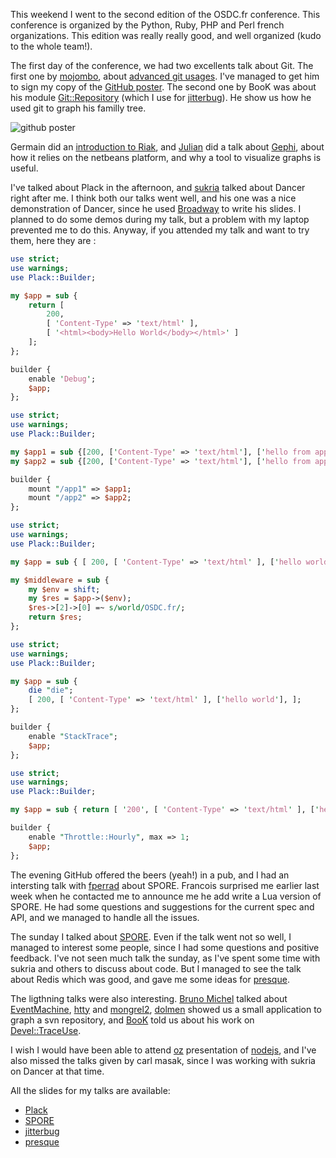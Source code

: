 This weekend I went to the second edition of the OSDC.fr conference. This conference is organized by the Python, Ruby, PHP and Perl french organizations. This edition was really really good, and well organized (kudo to the whole team!).

The first day of the conference, we had two excellents talk about Git. The first one by [mojombo](http://github.com/mojombo), about [advanced git usages](http://git-tips.heroku.com/#1). I've managed to get him to sign my copy of the [GitHub poster](http://lumberjaph.net/graph/2010/03/25/github-explorer.html). The second one by BooK was about his module [Git::Repository](http://search.cpan.org/perldoc?Git::Repository) (which I use for [jitterbug](http://github.com/franckcuny/jitterbug)). He show us how he used git to graph his familly tree.

<img src="/imgs/github-sig-small.webp" alt="github poster" />

Germain did an [introduction to Riak](http://www.slideshare.net/franckcuny/riak-a-file-system-for-internet), and [Julian](http://twitter.com/flngr) did a talk about [Gephi](http://gephi.org/), about how it relies on the netbeans platform, and why a tool to visualize graphs is useful.

I've talked about Plack in the afternoon, and [sukria](http://sukria.net) talked about Dancer right after me. I think both our talks went well, and his one was a nice demonstration of Dancer, since he used [Broadway](http://github.com/sukria/broadway) to write his slides. I planned to do some demos during my talk, but a problem with my laptop prevented me to do this. Anyway, if you attended my talk and want to try them, here they are :

```perl
use strict;
use warnings;
use Plack::Builder;

my $app = sub {
    return [
        200,
        [ 'Content-Type' => 'text/html' ],
        [ '<html><body>Hello World</body></html>' ]
    ];
};

builder {
    enable 'Debug';
    $app;
};
```

```perl
use strict;
use warnings;
use Plack::Builder;

my $app1 = sub {[200, ['Content-Type' => 'text/html'], ['hello from app1']]};
my $app2 = sub {[200, ['Content-Type' => 'text/html'], ['hello from app2']]};

builder {
    mount "/app1" => $app1;
    mount "/app2" => $app2;
};
```

```perl
use strict;
use warnings;
use Plack::Builder;

my $app = sub { [ 200, [ 'Content-Type' => 'text/html' ], ['hello world'] ] };

my $middleware = sub {
    my $env = shift;
    my $res = $app->($env);
    $res->[2]->[0] =~ s/world/OSDC.fr/;
    return $res;
};
```

```perl
use strict;
use warnings;
use Plack::Builder;

my $app = sub {
    die "die";
    [ 200, [ 'Content-Type' => 'text/html' ], ['hello world'], ];
};

builder {
    enable "StackTrace";
    $app;
};
```

```perl
use strict;
use warnings;
use Plack::Builder;

my $app = sub { return [ '200', [ 'Content-Type' => 'text/html' ], ['hello world'] ] };

builder {
    enable "Throttle::Hourly", max => 1;
    $app;
};
```

The evening GitHub offered the beers (yeah!) in a pub, and I had an intersting talk with [fperrad](http://github.com/fperrad) about SPORE. Francois surprised me earlier last week when he contacted me to announce me he add write a Lua version of SPORE. He had some questions and suggestions for the current spec and API, and we managed to handle all the issues.

The sunday I talked about [SPORE](http://github.com/franckcuny/spore). Even if the talk went not so well, I managed to interest some people, since I had some questions and positive feedback. I've not seen much talk the sunday, as I've spent some time with sukria and others to discuss about code. But I managed to see the talk about Redis which was good, and gave me some ideas for [presque](http://github.com/franckcuny/presque).

The ligthning talks were also interesting. [Bruno Michel](http://twitter.com/brmichel) talked about [EventMachine](http://rubyeventmachine.com/), [htty](http://github.com/htty) and [mongrel2](http://mongrel2.org/home), [dolmen](http://search.cpan.org/~dolmen/) showed us a small application to graph a svn repository, and [BooK](http://search.cpan.org/~book/) told us about his work on [Devel::TraceUse](http://search.cpan.org/perldoc?Devel::TraceUse).

I wish I would have been able to attend [oz](http://twitter.com/ephoz) presentation of [nodejs](http://cyprio.net/nodejs_osdc.pdf), and I've also missed the talks given by carl masak, since I was working with sukria on Dancer at that time.

All the slides for my talks are available:

 * [Plack](https://docs.google.com/presentation/d/1Ty8df3IG44rwHRuBnpgriTHiKREqGN_aIJcABddFIKM/present#slide=id.i0)
 * [SPORE](https://docs.google.com/presentation/d/1JpDz3F9K41KVFQ878IEFAnHQZ05BpGJz6dpdPi21tjU/present#slide=id.i0)
 * [jitterbug](https://docs.google.com/presentation/d/1-fpByFQ4OJoe2NE8lMkwl-zbK8OWuLqGA_Y4B4YmFhA/present#slide=id.i0)
 * [presque](https://docs.google.com/presentation/d/1Y9TZh9A4an9ctC6mEZcONkx_9z9b66TJ5Lg4awVIoiA/present#slide=id.i0)
